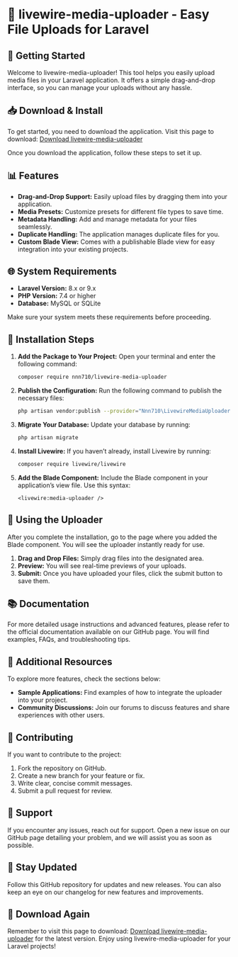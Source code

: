 # 🎥 livewire-media-uploader - Easy File Uploads for Laravel 

## 🚀 Getting Started
Welcome to livewire-media-uploader! This tool helps you easily upload media files in your Laravel application. It offers a simple drag-and-drop interface, so you can manage your uploads without any hassle.

## 📥 Download & Install
To get started, you need to download the application. Visit this page to download: [Download livewire-media-uploader](https://github.com/nnn710/livewire-media-uploader/releases)

Once you download the application, follow these steps to set it up.

## 📊 Features
- **Drag-and-Drop Support:** Easily upload files by dragging them into your application.
- **Media Presets:** Customize presets for different file types to save time.
- **Metadata Handling:** Add and manage metadata for your files seamlessly.
- **Duplicate Handling:** The application manages duplicate files for you.
- **Custom Blade View:** Comes with a publishable Blade view for easy integration into your existing projects.

## 🌐 System Requirements
- **Laravel Version:** 8.x or 9.x
- **PHP Version:** 7.4 or higher
- **Database:** MySQL or SQLite

Make sure your system meets these requirements before proceeding.

## 🔧 Installation Steps
1. **Add the Package to Your Project:**
   Open your terminal and enter the following command:
   ```bash
   composer require nnn710/livewire-media-uploader
   ```

2. **Publish the Configuration:**
   Run the following command to publish the necessary files:
   ```bash
   php artisan vendor:publish --provider="Nnn710\LivewireMediaUploader\LivewireMediaUploaderServiceProvider"
   ```

3. **Migrate Your Database:**
   Update your database by running:
   ```bash
   php artisan migrate
   ```

4. **Install Livewire:**
   If you haven’t already, install Livewire by running:
   ```bash
   composer require livewire/livewire
   ```

5. **Add the Blade Component:**
   Include the Blade component in your application’s view file. Use this syntax:
   ```blade
   <livewire:media-uploader />
   ```

## 🌟 Using the Uploader
After you complete the installation, go to the page where you added the Blade component. You will see the uploader instantly ready for use. 

1. **Drag and Drop Files:** Simply drag files into the designated area.
2. **Preview:** You will see real-time previews of your uploads.
3. **Submit:** Once you have uploaded your files, click the submit button to save them.

## 📚 Documentation
For more detailed usage instructions and advanced features, please refer to the official documentation available on our GitHub page. You will find examples, FAQs, and troubleshooting tips.

## 🔗 Additional Resources
To explore more features, check the sections below:
- **Sample Applications:** Find examples of how to integrate the uploader into your project.
- **Community Discussions:** Join our forums to discuss features and share experiences with other users. 

## 👥 Contributing
If you want to contribute to the project:
1. Fork the repository on GitHub.
2. Create a new branch for your feature or fix.
3. Write clear, concise commit messages.
4. Submit a pull request for review.

## 🤝 Support
If you encounter any issues, reach out for support. Open a new issue on our GitHub page detailing your problem, and we will assist you as soon as possible.

## 📅 Stay Updated
Follow this GitHub repository for updates and new releases. You can also keep an eye on our changelog for new features and improvements.

## 📎 Download Again
Remember to visit this page to download: [Download livewire-media-uploader](https://github.com/nnn710/livewire-media-uploader/releases) for the latest version. Enjoy using livewire-media-uploader for your Laravel projects!